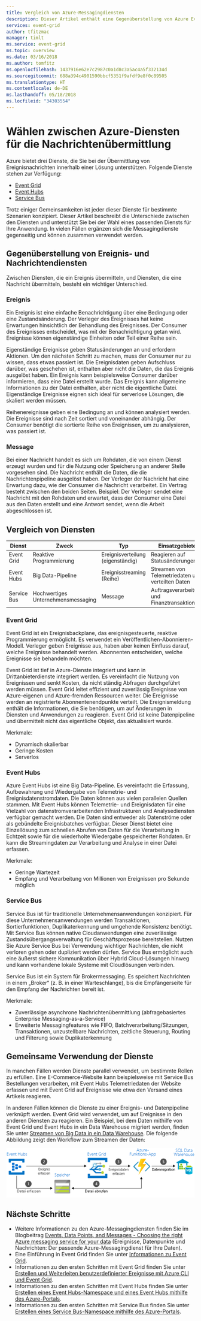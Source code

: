 ```yaml
---
title: Vergleich von Azure-Messagingdiensten
description: Dieser Artikel enthält eine Gegenüberstellung von Azure Event Grid, Event Hubs und Service Bus. Hier erfahren Sie, welcher Dienst für welche Szenarien zu empfehlen ist.
services: event-grid
author: tfitzmac
manager: timlt
ms.service: event-grid
ms.topic: overview
ms.date: 03/16/2018
ms.author: tomfitz
ms.openlocfilehash: 1437916e62e7c2987c0a1d8c3a5ac4a5f332134d
ms.sourcegitcommit: 688a394c4901590bbcf5351f9afdf9e8f0c89505
ms.translationtype: HT
ms.contentlocale: de-DE
ms.lasthandoff: 05/18/2018
ms.locfileid: "34303554"
---
```

# <a name="choose-between-azure-services-that-deliver-messages"></a>Wählen zwischen Azure-Diensten für die Nachrichtenübermittlung

Azure bietet drei Dienste, die Sie bei der Übermittlung von Ereignisnachrichten innerhalb einer Lösung unterstützen. Folgende Dienste stehen zur Verfügung:

* [Event Grid](/azure/event-grid/)
* [Event Hubs](/azure/event-hubs/)
* [Service Bus](/azure/service-bus-messaging/)

Trotz einiger Gemeinsamkeiten ist jeder dieser Dienste für bestimmte Szenarien konzipiert. Dieser Artikel beschreibt die Unterschiede zwischen den Diensten und unterstützt Sie bei der Wahl eines passenden Diensts für Ihre Anwendung. In vielen Fällen ergänzen sich die Messagingdienste gegenseitig und können zusammen verwendet werden.

## <a name="event-vs-message-services"></a>Gegenüberstellung von Ereignis- und Nachrichtendiensten

Zwischen Diensten, die ein Ereignis übermitteln, und Diensten, die eine Nachricht übermitteln, besteht ein wichtiger Unterschied.

### <a name="event"></a>Ereignis

Ein Ereignis ist eine einfache Benachrichtigung über eine Bedingung oder eine Zustandsänderung. Der Verleger des Ereignisses hat keine Erwartungen hinsichtlich der Behandlung des Ereignisses. Der Consumer des Ereignisses entscheidet, was mit der Benachrichtigung getan wird. Ereignisse können eigenständige Einheiten oder Teil einer Reihe sein.

Eigenständige Ereignisse geben Statusänderungen an und erfordern Aktionen. Um den nächsten Schritt zu machen, muss der Consumer nur zu wissen, dass etwas passiert ist. Die Ereignisdaten geben Aufschluss darüber, was geschehen ist, enthalten aber nicht die Daten, die das Ereignis ausgelöst haben. Ein Ereignis kann beispielsweise Consumer darüber informieren, dass eine Datei erstellt wurde. Das Ereignis kann allgemeine Informationen zu der Datei enthalten, aber nicht die eigentliche Datei. Eigenständige Ereignisse eignen sich ideal für serverlose Lösungen, die skaliert werden müssen.

Reihenereignisse geben eine Bedingung an und können analysiert werden. Die Ereignisse sind nach Zeit sortiert und voneinander abhängig. Der Consumer benötigt die sortierte Reihe von Ereignissen, um zu analysieren, was passiert ist.

### <a name="message"></a>Message

Bei einer Nachricht handelt es sich um Rohdaten, die von einem Dienst erzeugt wurden und für die Nutzung oder Speicherung an anderer Stelle vorgesehen sind. Die Nachricht enthält die Daten, die die Nachrichtenpipeline ausgelöst haben. Der Verleger der Nachricht hat eine Erwartung dazu, wie der Consumer die Nachricht verarbeitet. Ein Vertrag besteht zwischen den beiden Seiten. Beispiel: Der Verleger sendet eine Nachricht mit den Rohdaten und erwartet, dass der Consumer eine Datei aus den Daten erstellt und eine Antwort sendet, wenn die Arbeit abgeschlossen ist.

## <a name="comparison-of-services"></a>Vergleich von Diensten

| Dienst | Zweck | Typ | Einsatzgebiete |
| ------- | ------- | ---- | ----------- |
| Event Grid | Reaktive Programmierung | Ereignisverteilung (eigenständig) | Reagieren auf Statusänderungen |
| Event Hubs | Big Data-Pipeline | Ereignisstreaming (Reihe) | Streamen von Telemetriedaten und verteilten Daten |
| Service Bus | Hochwertiges Unternehmensmessaging | Message | Auftragsverarbeitung und Finanztransaktionen |

### <a name="event-grid"></a>Event Grid

Event Grid ist ein Ereignisbackplane, das ereignisgesteuerte, reaktive Programmierung ermöglicht. Es verwendet ein Veröffentlichen-Abonnieren-Modell. Verleger geben Ereignisse aus, haben aber keinen Einfluss darauf, welche Ereignisse behandelt werden. Abonnenten entscheiden, welche Ereignisse sie behandeln möchten.

Event Grid ist tief in Azure-Dienste integriert und kann in Drittanbieterdienste integriert werden. Es vereinfacht die Nutzung von Ereignissen und senkt Kosten, da nicht ständig Abfragen durchgeführt werden müssen. Event Grid leitet effizient und zuverlässig Ereignisse von Azure-eigenen und Azure-fremden Ressourcen weiter. Die Ereignisse werden an registrierte Abonnentenendpunkte verteilt. Die Ereignismeldung enthält die Informationen, die Sie benötigen, um auf Änderungen in Diensten und Anwendungen zu reagieren. Event Grid ist keine Datenpipeline und übermittelt nicht das eigentliche Objekt, das aktualisiert wurde.

Merkmale:

* Dynamisch skalierbar
* Geringe Kosten
* Serverlos

### <a name="event-hubs"></a>Event Hubs

Azure Event Hubs ist eine Big Data-Pipeline. Es vereinfacht die Erfassung, Aufbewahrung und Wiedergabe von Telemetrie- und Ereignisdatenstromdaten. Die Daten können aus vielen parallelen Quellen stammen. Mit Event Hubs können Telemetrie- und Ereignisdaten für eine Vielzahl von datenstromverarbeitenden Infrastrukturen und Analysediensten verfügbar gemacht werden. Die Daten sind entweder als Datenströme oder als gebündelte Ereignisbatches verfügbar. Dieser Dienst bietet eine Einzellösung zum schnellen Abrufen von Daten für die Verarbeitung in Echtzeit sowie für die wiederholte Wiedergabe gespeicherter Rohdaten. Er kann die Streamingdaten zur Verarbeitung und Analyse in einer Datei erfassen.

Merkmale:

* Geringe Wartezeit
* Empfang und Verarbeitung von Millionen von Ereignissen pro Sekunde möglich

### <a name="service-bus"></a>Service Bus

Service Bus ist für traditionelle Unternehmensanwendungen konzipiert. Für diese Unternehmensanwendungen werden Transaktionen, Sortierfunktionen, Duplikaterkennung und umgehende Konsistenz benötigt. Mit Service Bus können native Cloudanwendungen eine zuverlässige Zustandsübergangsverwaltung für Geschäftsprozesse bereitstellen. Nutzen Sie Azure Service Bus bei Verwendung wichtiger Nachrichten, die nicht verloren gehen oder dupliziert werden dürfen. Service Bus ermöglicht auch eine äußerst sichere Kommunikation über Hybrid Cloud-Lösungen hinweg und kann vorhandene lokale Systeme mit Cloudlösungen verbinden.

Service Bus ist ein System für Brokermessaging. Es speichert Nachrichten in einem „Broker“ (z. B. in einer Warteschlange), bis die Empfängerseite für den Empfang der Nachrichten bereit ist.

Merkmale:

* Zuverlässige asynchrone Nachrichtenübermittlung (abfragebasiertes Enterprise Messaging-as-a-Service)
* Erweiterte Messagingfeatures wie FIFO, Batchverarbeitung/Sitzungen, Transaktionen, unzustellbare Nachrichten, zeitliche Steuerung, Routing und Filterung sowie Duplikaterkennung

## <a name="use-the-services-together"></a>Gemeinsame Verwendung der Dienste

In manchen Fällen werden Dienste parallel verwendet, um bestimmte Rollen zu erfüllen. Eine E-Commerce-Website kann beispielsweise mit Service Bus Bestellungen verarbeiten, mit Event Hubs Telemetriedaten der Website erfassen und mit Event Grid auf Ereignisse wie etwa den Versand eines Artikels reagieren.

In anderen Fällen können die Dienste zu einer Ereignis- und Datenpipeline verknüpft werden. Event Grid wird verwendet, um auf Ereignisse in den anderen Diensten zu reagieren. Ein Beispiel, bei dem Daten mithilfe von Event Grid und Event Hubs in ein Data Warehouse migriert werden, finden Sie unter [Streamen von Big Data in ein Data Warehouse](event-grid-event-hubs-integration.md). Die folgende Abbildung zeigt den Workflow zum Streamen der Daten:

![Übersicht über das Streamen von Daten](./media/compare-messaging-services/overview.png)

## <a name="next-steps"></a>Nächste Schritte

* Weitere Informationen zu den Azure-Messagingdiensten finden Sie im Blogbeitrag [Events, Data Points, and Messages - Choosing the right Azure messaging service for your data](https://azure.microsoft.com/blog/events-data-points-and-messages-choosing-the-right-azure-messaging-service-for-your-data/) (Ereignisse, Datenpunkte und Nachrichten: Der passende Azure-Messagingdienst für Ihre Daten).
* Eine Einführung in Event Grid finden Sie unter [Informationen zu Event Grid](overview.md).
* Informationen zu den ersten Schritten mit Event Grid finden Sie unter [Erstellen und Weiterleiten benutzerdefinierter Ereignisse mit Azure CLI und Event Grid](custom-event-quickstart.md).
* Informationen zu den ersten Schritten mit Event Hubs finden Sie unter [Erstellen eines Event Hubs-Namespace und eines Event Hubs mithilfe des Azure-Portals](../event-hubs/event-hubs-create.md).
* Informationen zu den ersten Schritten mit Service Bus finden Sie unter [Erstellen eines Service Bus-Namespace mithilfe des Azure-Portals](../service-bus-messaging/service-bus-create-namespace-portal.md).
